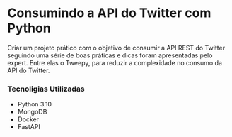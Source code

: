 # Consumindo a API do Twitter com Python

Criar um projeto prático com o objetivo de consumir a API REST do Twitter seguindo uma série de boas práticas e dicas foram apresentadas pelo expert. Entre elas o Tweepy, para reduzir a complexidade no consumo da API do Twitter.

### Tecnoligias Utilizadas
- Python 3.10
- MongoDB
- Docker
- FastAPI
